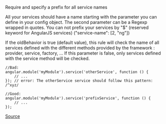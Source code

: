 Require and specify a prefix for all service names

All your services should have a name starting with the parameter you can define in your config object. The second parameter can be a Regexp wrapped in quotes. You can not prefix your services by "$" (reserved keyword for AngularJS services) ("service-name": [2, "ng"])

If the oldBehavior is true (default value), this rule will check the name of all services defined with the different methods provided by the framework : provider, service, factory, ... If this parameter is false, only services defined with the service method will be checked.

```
//Bad:
angular.module('myModule').service('otherService', function () {
    // ...
}); // error: The otherService service should follow this pattern: /^xyz/

//Good:
angular.module('myModule').service('prefixService', function () {
    // ...
});
```

[Source](https://github.com/EmmanuelDemey/eslint-plugin-angular/blob/HEAD/docs/rules/service-name.md)
